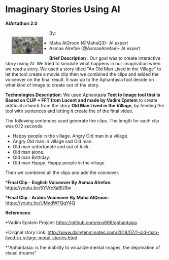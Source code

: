 # Imaginary Stories Using AI

__AIArtathon 2.0__

<img src="https://github.com/AsmaaAlrefae/AIArtathon2/blob/main/Final%20End%20Image.png?raw=true" style="float: left; margin: 20px; height: 55px" img style="height; 200px width; 200px">


By:

* Maha AlQroon (@MahaQ3)- AI expert
* Asmaa Alrefae (@AsmaaAlrefae)- AI expert


__Brief Description__ :
Our goal was to create interactive story using AI. We tried to simulate what happens in our imagination when we read a story. We used a story titled "An Old Man Lived in the Village" to let the tool create a movie clip then we combined the clips and added the voiceover on the final result. It was up to the Aphantasia tool decide on what kind of image to create out of the story.

__Technologies Description__:
We used Aphantasia __Text to Image tool that is Based on CLIP + FFT from Lucent and made by Vadim Epstein__ to create artificial artwork from the story __Old Man Lived in the Village__, by feeding the tool with sentences and letting it create the of the final video.

The following sentences used generate the clips. The length for each clip was 0.12 seconds.

* Happy people in the village. Angry Old man in a village.
* Angry Old man in village sad Old man.
* Old man unfortunate and out of luck. 
* Old man alone.
* Old man Birthday.
* Old man Happy. Happy people in the village

Then we combined all the clips and add the voiceover.

*__Final Clip - English Voiceover By Asmaa Alrefae__: https://youtu.be/5YVrcXaBURw


*__Final Clip - Arabic Voiceover By Maha AlQroon__: https://youtu.be/UMedWFQqY4Q













__References__: 


*Vadim Epstein Projcet: https://github.com/eps696/aphantasia


*Orignal story Link: http://www.dailytenminutes.com/2018/07/1-old-man-lived-in-village-moral-stories.html


*"Aphantasia: is the inability to visualize mental images, the deprivation of visual dreams"

